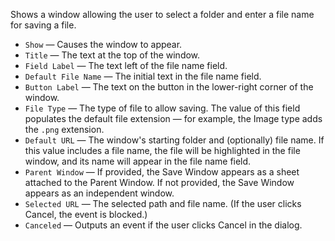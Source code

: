 Shows a window allowing the user to select a folder and enter a file name for saving a file.

   - `Show` — Causes the window to appear.
   - `Title` — The text at the top of the window.
   - `Field Label` — The text left of the file name field.
   - `Default File Name` — The initial text in the file name field.
   - `Button Label` — The text on the button in the lower-right corner of the window.
   - `File Type` — The type of file to allow saving.  The value of this field populates the default file extension — for example, the Image type adds the `.png` extension.
   - `Default URL` — The window's starting folder and (optionally) file name.  If this value includes a file name, the file will be highlighted in the file window, and its name will appear in the file name field.
   - `Parent Window` — If provided, the Save Window appears as a sheet attached to the Parent Window.  If not provided, the Save Window appears as an independent window.
   - `Selected URL` — The selected path and file name.  (If the user clicks Cancel, the event is blocked.)
   - `Canceled` — Outputs an event if the user clicks Cancel in the dialog.
